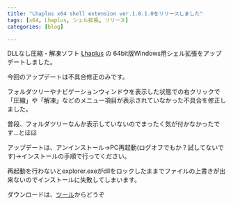 ```yaml
---
title: "Lhaplus x64 shell extension ver.1.0.1.0をリリースしました"
tags: [x64, Lhaplus, シェル拡張, リリース]
categories: [blog]

---
```


DLLなし圧縮・解凍ソフト [Lhaplus][1] の 64bit版Windows用シェル拡張をアップデートしました。

今回のアップデートは不具合修正のみです。

フォルダツリーやナビゲーションウィンドウを表示した状態での右クリックで「圧縮」や「解凍」などのメニュー項目が表示されていなかった不具合を修正しました。

普段、フォルダツリーなんか表示していないのでまったく気が付かなかったです...とほほ



  


アップデートは、アンインストール→PC再起動(ログオフでもか？試してないです)→インストールの手順で行ってください。

再起動を行わないとexplorer.exeがdllをロックしたままでファイルの上書きが出来ないのでインストールに失敗してしまいます。



  


ダウンロードは、[ツール][2]からどうぞ

 [1]: http://hoehoe.com/
 [2]: http://www.sharkpp.net/soft/tool.html